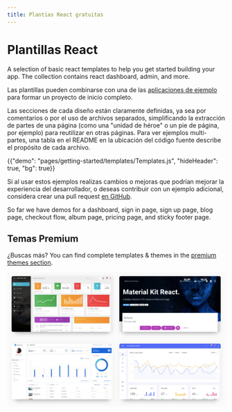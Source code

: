 ```yaml
---
title: Plantias React gratuitas
---
```


# Plantillas React

<p class="description">A selection of basic react templates to help you get started building your app. The collection contains react dashboard, admin, and more.</p>

Las plantillas pueden combinarse con una de las [aplicaciones de ejemplo](https://github.com/mui-org/material-ui/tree/master/examples) para formar un proyecto de inicio completo.

Las secciones de cada diseño están claramente definidas, ya sea por comentarios o por el uso de archivos separados, simplificando la extracción de partes de una página (como una "unidad de héroe" o un pie de página, por ejemplo) para reutilizar en otras páginas. Para ver ejemplos multi-partes, una tabla en el README en la ubicación del código fuente describe el propósito de cada archivo.

{{"demo": "pages/getting-started/templates/Templates.js", "hideHeader": true, "bg": true}}

Si al usar estos ejemplos realizas cambios o mejoras que podrían mejorar la experiencia del desarrollador, o deseas contribuir con un ejemplo adicional, considera crear una pull request [en GitHub](https://github.com/mui-org/material-ui/pulls).

So far we have demos for a dashboard, sign in page, sign up page, blog page, checkout flow, album page, pricing page, and sticky footer page.

## Temas Premium

¿Buscas más? You can find complete templates & themes in the <a href="https://themes.material-ui.com/" data-ga-event-category="premium-themes" data-ga-event-action="click" data-ga-event-label="templates-link">premium themes section</a>.

<a href="https://themes.material-ui.com/" data-ga-event-category="premium-themes" data-ga-event-action="click" data-ga-event-label="templates-image"><img src="/static/images/themes-light.jpg" alt="plantillas React" /></a>
